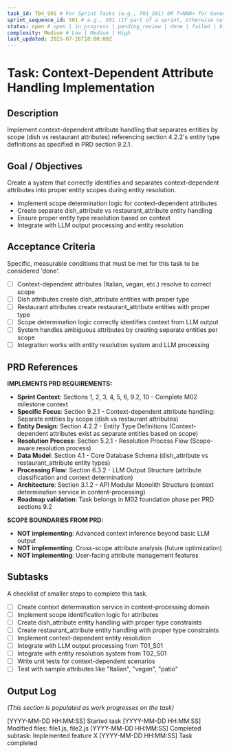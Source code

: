 ```yaml
---
task_id: T04_S01 # For Sprint Tasks (e.g., T01_S01) OR T<NNN> for General Tasks (e.g., T501)
sprint_sequence_id: S01 # e.g., S01 (If part of a sprint, otherwise null or absent)
status: open # open | in_progress | pending_review | done | failed | blocked
complexity: Medium # Low | Medium | High
last_updated: 2025-07-26T18:00:00Z
---
```


# Task: Context-Dependent Attribute Handling Implementation

## Description

Implement context-dependent attribute handling that separates entities by scope (dish vs restaurant attributes) referencing section 4.2.2's entity type definitions as specified in PRD section 9.2.1.

## Goal / Objectives

Create a system that correctly identifies and separates context-dependent attributes into proper entity scopes during entity resolution.

- Implement scope determination logic for context-dependent attributes
- Create separate dish_attribute vs restaurant_attribute entity handling
- Ensure proper entity type resolution based on context
- Integrate with LLM output processing and entity resolution

## Acceptance Criteria

Specific, measurable conditions that must be met for this task to be considered 'done'.

- [ ] Context-dependent attributes (Italian, vegan, etc.) resolve to correct scope
- [ ] Dish attributes create dish_attribute entities with proper type
- [ ] Restaurant attributes create restaurant_attribute entities with proper type
- [ ] Scope determination logic correctly identifies context from LLM output
- [ ] System handles ambiguous attributes by creating separate entities per scope
- [ ] Integration works with entity resolution system and LLM processing

## PRD References

**IMPLEMENTS PRD REQUIREMENTS:**

- **Sprint Context**: Sections 1, 2, 3, 4, 5, 6, 9.2, 10 - Complete M02 milestone context
- **Specific Focus**: Section 9.2.1 - Context-dependent attribute handling: Separate entities by scope (dish vs restaurant attributes)
- **Entity Design**: Section 4.2.2 - Entity Type Definitions (Context-dependent attributes exist as separate entities based on scope)
- **Resolution Process**: Section 5.2.1 - Resolution Process Flow (Scope-aware resolution process)
- **Data Model**: Section 4.1 - Core Database Schema (dish_attribute vs restaurant_attribute entity types)
- **Processing Flow**: Section 6.3.2 - LLM Output Structure (attribute classification and context determination)
- **Architecture**: Section 3.1.2 - API Modular Monolith Structure (context determination service in content-processing)
- **Roadmap validation**: Task belongs in M02 foundation phase per PRD sections 9.2

**SCOPE BOUNDARIES FROM PRD:**

- **NOT implementing**: Advanced context inference beyond basic LLM output
- **NOT implementing**: Cross-scope attribute analysis (future optimization)
- **NOT implementing**: User-facing attribute management features

## Subtasks

A checklist of smaller steps to complete this task.

- [ ] Create context determination service in content-processing domain
- [ ] Implement scope identification logic for attributes
- [ ] Create dish_attribute entity handling with proper type constraints
- [ ] Create restaurant_attribute entity handling with proper type constraints
- [ ] Implement context-dependent entity resolution
- [ ] Integrate with LLM output processing from T01_S01
- [ ] Integrate with entity resolution system from T02_S01
- [ ] Write unit tests for context-dependent scenarios
- [ ] Test with sample attributes like "Italian", "vegan", "patio"

## Output Log

_(This section is populated as work progresses on the task)_

[YYYY-MM-DD HH:MM:SS] Started task
[YYYY-MM-DD HH:MM:SS] Modified files: file1.js, file2.js
[YYYY-MM-DD HH:MM:SS] Completed subtask: Implemented feature X
[YYYY-MM-DD HH:MM:SS] Task completed